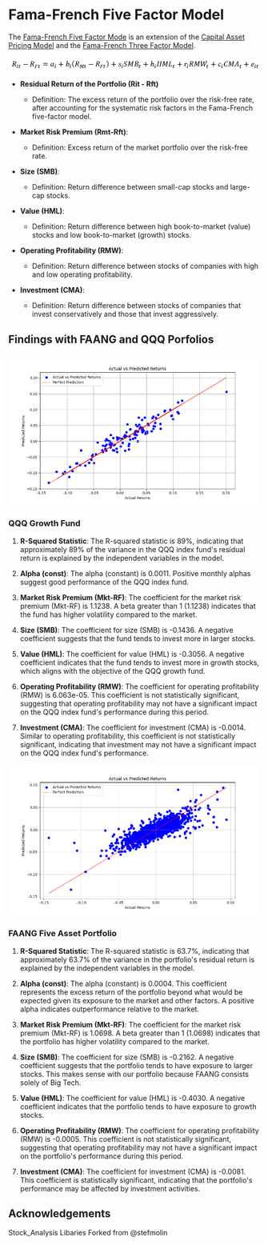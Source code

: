 # Fama-French Five Factor Model

The [Fama-French Five Factor Mode](https://mba.tuck.dartmouth.edu/pages/faculty/ken.french/data_library.htm) is an extension of the [Capital Asset Pricing Model](https://www.investopedia.com/terms/c/capm.asp) and the [Fama-French Three Factor Model](https://www.investopedia.com/terms/f/famaandfrenchthreefactormodel.asp).

![fivefactor_equation.png](images/fivefactor_equation.png)

- **Residual Return of the Portfolio (Rit - Rft)**

  - Definition: The excess return of the portfolio over the risk-free rate, after accounting for the systematic risk factors in the Fama-French five-factor model.

- **Market Risk Premium (Rmt-Rft)**:

  - Definition: Excess return of the market portfolio over the risk-free rate.

- **Size (SMB)**:

  - Definition: Return difference between small-cap stocks and large-cap stocks.

- **Value (HML)**:

  - Definition: Return difference between high book-to-market (value) stocks and low book-to-market (growth) stocks.

- **Operating Profitability (RMW)**:

  - Definition: Return difference between stocks of companies with high and low operating profitability.

- **Investment (CMA)**:
  - Definition: Return difference between stocks of companies that invest conservatively and those that invest aggressively.

## Findings with FAANG and QQQ Porfolios

![QQQ](qqq_data/actual_vs_predicted_returns.png)

### QQQ Growth Fund

1. **R-Squared Statistic**: The R-squared statistic is 89%, indicating that approximately 89% of the variance in the QQQ index fund's residual return is explained by the independent variables in the model.

2. **Alpha (const)**: The alpha (constant) is 0.0011. Positive monthly alphas suggest good performance of the QQQ index fund.

3. **Market Risk Premium (Mkt-RF)**: The coefficient for the market risk premium (Mkt-RF) is 1.1238. A beta greater than 1 (1.1238) indicates that the fund has higher volatility compared to the market.

4. **Size (SMB)**: The coefficient for size (SMB) is -0.1436. A negative coefficient suggests that the fund tends to invest more in larger stocks.

5. **Value (HML)**: The coefficient for value (HML) is -0.3056. A negative coefficient indicates that the fund tends to invest more in growth stocks, which aligns with the objective of the QQQ growth fund.

6. **Operating Profitability (RMW)**: The coefficient for operating profitability (RMW) is 6.063e-05. This coefficient is not statistically significant, suggesting that operating profitability may not have a significant impact on the QQQ index fund's performance during this period.

7. **Investment (CMA)**: The coefficient for investment (CMA) is -0.0014. Similar to operating profitability, this coefficient is not statistically significant, indicating that investment may not have a significant impact on the QQQ index fund's performance.

![faang](faang_portfolio_data/actual_vs_predicted_returns.png)

### FAANG Five Asset Portfolio

1. **R-Squared Statistic**: The R-squared statistic is 63.7%, indicating that approximately 63.7% of the variance in the portfolio's residual return is explained by the independent variables in the model.

2. **Alpha (const)**: The alpha (constant) is 0.0004. This coefficient represents the excess return of the portfolio beyond what would be expected given its exposure to the market and other factors. A positive alpha indicates outperformance relative to the market.

3. **Market Risk Premium (Mkt-RF)**: The coefficient for the market risk premium (Mkt-RF) is 1.0698. A beta greater than 1 (1.0698) indicates that the portfolio has higher volatility compared to the market.

4. **Size (SMB)**: The coefficient for size (SMB) is -0.2162. A negative coefficient suggests that the portfolio tends to have exposure to larger stocks. This makes sense with our portfolio because FAANG consists solely of Big Tech.

5. **Value (HML)**: The coefficient for value (HML) is -0.4030. A negative coefficient indicates that the portfolio tends to have exposure to growth stocks.

6. **Operating Profitability (RMW)**: The coefficient for operating profitability (RMW) is -0.0005. This coefficient is not statistically significant, suggesting that operating profitability may not have a significant impact on the portfolio's performance during this period.

7. **Investment (CMA)**: The coefficient for investment (CMA) is -0.0081. This coefficient is statistically significant, indicating that the portfolio's performance may be affected by investment activities.

## Acknowledgements

Stock_Analysis Libaries Forked from @stefmolin
